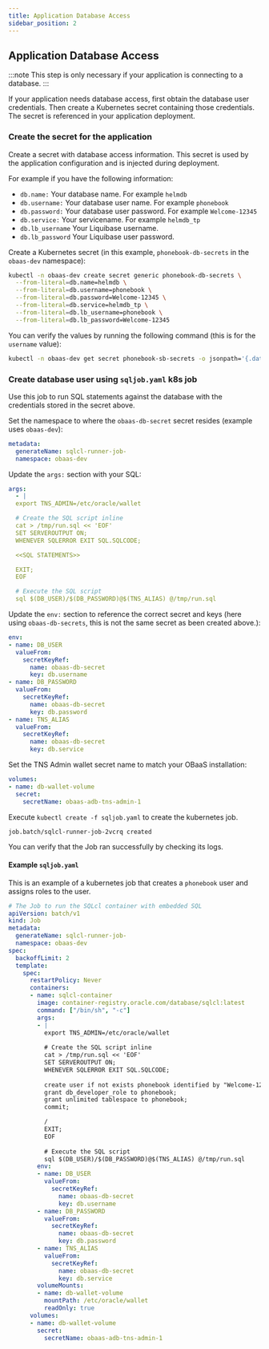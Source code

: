 ```yaml
---
title: Application Database Access
sidebar_position: 2
---
```

## Application Database Access

:::note
This step is only necessary if your application is connecting to a database.
:::

If your application needs database access, first obtain the database user credentials. Then create a Kubernetes secret containing those credentials. The secret is referenced in your application deployment.

### Create the secret for the application

Create a secret with database access information. This secret is used by the application configuration and is injected during deployment.

For example if you have the following information:

- `db.name:` Your database name. For example `helmdb`
- `db.username:` Your database user name. For example `phonebook`
- `db.password:` Your database user password. For example `Welcome-12345`
- `db.service:` Your servicename. For example `helmdb_tp`
- `db.lb_username` Your Liquibase username.
- `db.lb_password` Your Liquibase user password.

Create a Kubernetes secret (in this example, `phonebook-db-secrets` in the `obaas-dev` namespace):

```bash
kubectl -n obaas-dev create secret generic phonebook-db-secrets \
  --from-literal=db.name=helmdb \
  --from-literal=db.username=phonebook \
  --from-literal=db.password=Welcome-12345 \
  --from-literal=db.service=helmdb_tp \
  --from-literal=db.lb_username=phonebook \
  --from-literal=db.lb_password=Welcome-12345
```

You can verify the values by running the following command (this is for the `username` value):

```bash
kubectl -n obaas-dev get secret phonebook-sb-secrets -o jsonpath='{.data.username}' | base64 -d
```

### Create database user using `sqljob.yaml` k8s job

Use this job to run SQL statements against the database with the credentials stored in the secret above.

Set the namespace to where the `obaas-db-secret` secret resides (example uses `obaas-dev`):

```yaml
metadata:
  generateName: sqlcl-runner-job-
  namespace: obaas-dev
```

Update the `args:` section with your SQL:

```yaml
args:
  - |
  export TNS_ADMIN=/etc/oracle/wallet

  # Create the SQL script inline
  cat > /tmp/run.sql << 'EOF'
  SET SERVEROUTPUT ON;
  WHENEVER SQLERROR EXIT SQL.SQLCODE;

  <<SQL STATEMENTS>>

  EXIT;
  EOF

  # Execute the SQL script
  sql $(DB_USER)/$(DB_PASSWORD)@$(TNS_ALIAS) @/tmp/run.sql
```

Update the `env:` section to reference the correct secret and keys (here using `obaas-db-secrets`, this is not the same secret as been created above.):

```yaml
env:
- name: DB_USER
  valueFrom:
    secretKeyRef:
      name: obaas-db-secret
      key: db.username
- name: DB_PASSWORD
  valueFrom:
    secretKeyRef:
      name: obaas-db-secret
      key: db.password
- name: TNS_ALIAS
  valueFrom:
    secretKeyRef:
      name: obaas-db-secret
      key: db.service
```

Set the TNS Admin wallet secret name to match your OBaaS installation:

```yaml
volumes:
- name: db-wallet-volume
  secret:
    secretName: obaas-adb-tns-admin-1
```

Execute `kubectl create -f sqljob.yaml` to create the kubernetes job.

```log
job.batch/sqlcl-runner-job-2vcrq created
```

You can verify that the Job ran successfully by checking its logs.

#### Example `sqljob.yaml`

This is an example of a kubernetes job that creates a `phonebook` user and assigns roles to the user.

```yaml
# The Job to run the SQLcl container with embedded SQL
apiVersion: batch/v1
kind: Job
metadata:
  generateName: sqlcl-runner-job-
  namespace: obaas-dev
spec:
  backoffLimit: 2
  template:
    spec:
      restartPolicy: Never
      containers:
      - name: sqlcl-container
        image: container-registry.oracle.com/database/sqlcl:latest
        command: ["/bin/sh", "-c"]
        args:
        - |
          export TNS_ADMIN=/etc/oracle/wallet
          
          # Create the SQL script inline
          cat > /tmp/run.sql << 'EOF'
          SET SERVEROUTPUT ON;
          WHENEVER SQLERROR EXIT SQL.SQLCODE;
          
          create user if not exists phonebook identified by "Welcome-12345";
          grant db_developer_role to phonebook;
          grant unlimited tablespace to phonebook;
          commit;

          /
          EXIT;
          EOF
          
          # Execute the SQL script
          sql $(DB_USER)/$(DB_PASSWORD)@$(TNS_ALIAS) @/tmp/run.sql
        env:
        - name: DB_USER
          valueFrom:
            secretKeyRef:
              name: obaas-db-secret
              key: db.username
        - name: DB_PASSWORD
          valueFrom:
            secretKeyRef:
              name: obaas-db-secret
              key: db.password
        - name: TNS_ALIAS
          valueFrom:
            secretKeyRef:
              name: obaas-db-secret
              key: db.service
        volumeMounts:
        - name: db-wallet-volume
          mountPath: /etc/oracle/wallet
          readOnly: true
      volumes:
      - name: db-wallet-volume
        secret:
          secretName: obaas-adb-tns-admin-1
```
